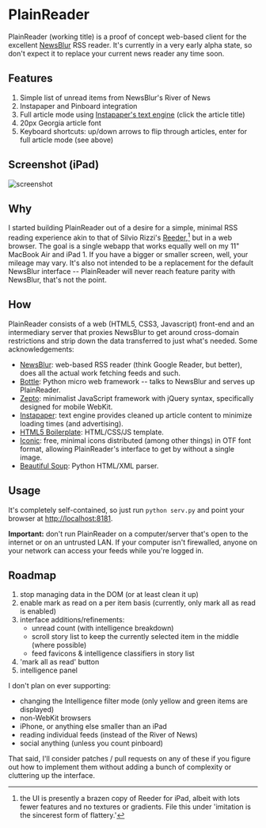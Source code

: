 # PlainReader

PlainReader (working title) is a proof of concept web-based client for the excellent [NewsBlur](http://newsblur.com) RSS reader. It's currently in a very early alpha state, so don't expect it to replace your current news reader any time soon.

## Features

1. Simple list of unread items from NewsBlur's River of News
2. Instapaper and Pinboard integration
3. Full article mode using [Instapaper's text engine](http://www.instapaper.com/extras) (click the article title)
4. 20px Georgia article font
5. Keyboard shortcuts: up/down arrows to flip through articles, enter for full article mode (see above)

## Screenshot (iPad)
![screenshot](https://github.com/lhagan/PlainReader/raw/master/plainreader_screenshot.jpg)

## Why

I started building PlainReader out of a desire for a simple, minimal RSS reading experience akin to that of Silvio Rizzi's [Reeder](http://reederapp.com),[^1] but in a web browser. The goal is a single webapp that works equally well on my 11" MacBook Air and iPad 1. If you have a bigger or smaller screen, well, your mileage may vary. It's also not intended to be a replacement for the default NewsBlur interface -- PlainReader will never reach feature parity with NewsBlur, that's not the point.

## How

PlainReader consists of a web (HTML5, CSS3, Javascript) front-end and an intermediary server that proxies NewsBlur to get around cross-domain restrictions and strip down the data transferred to just what's needed. Some acknowledgements:

* [NewsBlur](http://newsblur.com): web-based RSS reader (think Google Reader, but better), does all the actual work fetching feeds and such.
* [Bottle](http://bottlepy.org/docs/dev/): Python micro web framework -- talks to NewsBlur and serves up PlainReader.
* [Zepto](http://zeptojs.com/): minimalist JavaScript framework with jQuery syntax, specifically designed for mobile WebKit.
* [Instapaper](http://www.instapaper.com): text engine provides cleaned up article content to minimize loading times (and advertising).
* [HTML5 Boilerplate](http://html5boilerplate.com/): HTML/CSS/JS template.
* [Iconic](http://somerandomdude.com/work/iconic/): free, minimal icons distributed (among other things) in OTF font format, allowing PlainReader's interface to get by without a single image.
* [Beautiful Soup](http://www.crummy.com/software/BeautifulSoup/): Python HTML/XML parser.

## Usage

It's completely self-contained, so just run `python serv.py` and point your browser at [http://localhost:8181](http://localhost:8181).

**Important:** don't run PlainReader on a computer/server that's open to the internet or on an untrusted LAN. If your computer isn't firewalled, anyone on your network can access your feeds while you're logged in.

## Roadmap

1. stop managing data in the DOM (or at least clean it up)
2. enable mark as read on a per item basis (currently, only mark all as read is enabled)
3. interface additions/refinements:
    * unread count (with intelligence breakdown)
    * scroll story list to keep the currently selected item in the middle (where possible)
    * feed favicons & intelligence classifiers in story list
4. 'mark all as read' button
5. intelligence panel

I don't plan on ever supporting:

* changing the Intelligence filter mode (only yellow and green items are displayed)
* non-WebKit browsers
* iPhone, or anything else smaller than an iPad
* reading individual feeds (instead of the River of News)
* social anything (unless you count pinboard)

That said, I'll consider patches / pull requests on any of these if you figure out how to implement them without adding a bunch of complexity or cluttering up the interface.

[^1]: the UI is presently a brazen copy of Reeder for iPad, albeit with lots fewer features and no textures or gradients. File this under 'imitation is the sincerest form of flattery.'
